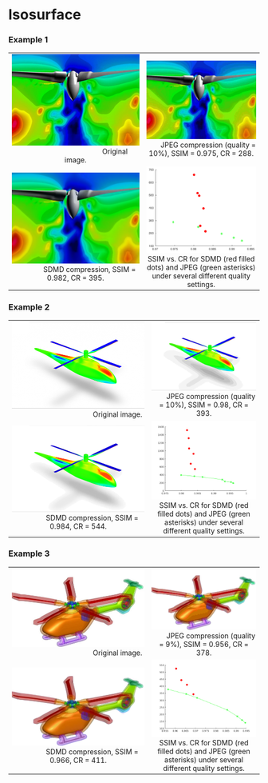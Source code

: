 # Isosurface

### Example 1

<table>
    <tr>
        <td ><center><img src="./Isosurface/3.jpg"> &emsp;&emsp;&emsp;&emsp;&emsp;&emsp;&emsp;&emsp;&emsp;&emsp;&emsp; Original image. </center></td>
        <td ><center><img src="./Isosurface/0.975-288.jpg">&emsp;&emsp;JPEG compression (quality = 10%), SSIM = 0.975, CR = 288.</center></td> 
    </tr>
    <tr>
        <td ><center><img src="./Isosurface/0.982-395">&emsp;&emsp;&emsp;&emsp;SDMD compression, SSIM = 0.982, CR = 395.</center></td>
        <td ><center><img src="./Isosurface/3.png">SSIM vs. CR for SDMD (red filled dots) and JPEG (green asterisks) under several different quality settings.</center></td>
    </tr>
</table>


### Example 2

<table>
    <tr>
        <td ><center><img src="./Isosurface/10.jpg"> &emsp;&emsp;&emsp;&emsp;&emsp;&emsp;&emsp;&emsp;&emsp;&emsp;&emsp; Original image. </center></td>
        <td ><center><img src="./Isosurface/0.98-393.jpg">&emsp;&emsp;JPEG compression (quality = 10%), SSIM = 0.98, CR = 393.</center></td> 
    </tr>
    <tr>
        <td ><center><img src="./Isosurface/0.984-544">&emsp;&emsp;&emsp;&emsp;SDMD compression, SSIM = 0.984, CR = 544.</center></td>
        <td ><center><img src="./Isosurface/10.png">SSIM vs. CR for SDMD (red filled dots) and JPEG (green asterisks) under several different quality settings.</center></td>
    </tr>
</table>


### Example 3

<table>
    <tr>
        <td ><center><img src="./Isosurface/4.jpg"> &emsp;&emsp;&emsp;&emsp;&emsp;&emsp;&emsp;&emsp;&emsp;&emsp;&emsp; Original image. </center></td>
        <td ><center><img src="./Isosurface/0.956-378.jpg">&emsp;&emsp;JPEG compression (quality = 9%), SSIM = 0.956, CR = 378.</center></td> 
    </tr>
    <tr>
        <td ><center><img src="./Isosurface/0.966-411">&emsp;&emsp;&emsp;&emsp;SDMD compression, SSIM = 0.966, CR = 411.</center></td>
        <td ><center><img src="./Isosurface/4.png">SSIM vs. CR for SDMD (red filled dots) and JPEG (green asterisks) under several different quality settings.</center></td>
    </tr>
</table>


